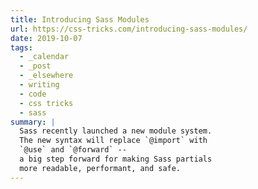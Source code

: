 ```yaml
---
title: Introducing Sass Modules
url: https://css-tricks.com/introducing-sass-modules/
date: 2019-10-07
tags:
  - _calendar
  - _post
  - _elsewhere
  - writing
  - code
  - css tricks
  - sass
summary: |
  Sass recently launched a new module system.
  The new syntax will replace `@import` with
  `@use` and `@forward` --
  a big step forward for making Sass partials
  more readable, performant, and safe.
---
```

